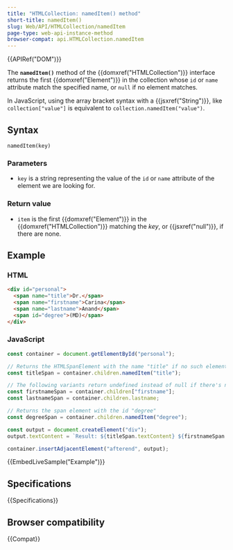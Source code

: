 ```yaml
---
title: "HTMLCollection: namedItem() method"
short-title: namedItem()
slug: Web/API/HTMLCollection/namedItem
page-type: web-api-instance-method
browser-compat: api.HTMLCollection.namedItem
---
```


{{APIRef("DOM")}}

The **`namedItem()`** method of the {{domxref("HTMLCollection")}} interface returns
the first {{domxref("Element")}} in the collection whose `id` or `name` attribute match the specified name, or `null` if no element matches.

In JavaScript, using the array bracket syntax with a {{jsxref("String")}}, like `collection["value"]` is equivalent to `collection.namedItem("value")`.

## Syntax

```js-nolint
namedItem(key)
```

### Parameters

- `key` is a string representing the value of the `id` or `name` attribute of the element we are looking for.

### Return value

- `item` is the first {{domxref("Element")}} in the {{domxref("HTMLCollection")}} matching the _key_, or {{jsxref("null")}}, if there are none.

## Example

### HTML

```html
<div id="personal">
  <span name="title">Dr.</span>
  <span name="firstname">Carina</span>
  <span name="lastname">Anand</span>
  <span id="degree">(MD)</span>
</div>
```

### JavaScript

```js
const container = document.getElementById("personal");

// Returns the HTMLSpanElement with the name "title" if no such element exists null is returned
const titleSpan = container.children.namedItem("title");

// The following variants return undefined instead of null if there's no element with a matching name or id
const firstnameSpan = container.children["firstname"];
const lastnameSpan = container.children.lastname;

// Returns the span element with the id "degree"
const degreeSpan = container.children.namedItem("degree");

const output = document.createElement("div");
output.textContent = `Result: ${titleSpan.textContent} ${firstnameSpan.textContent} ${lastnameSpan.textContent} ${degreeSpan.textContent}`;

container.insertAdjacentElement("afterend", output);
```

{{EmbedLiveSample("Example")}}

## Specifications

{{Specifications}}

## Browser compatibility

{{Compat}}
